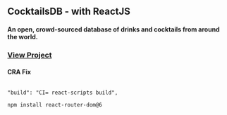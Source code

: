 ## CocktailsDB - with ReactJS
#### An open, crowd-sourced database of drinks and cocktails from around the world.

### [View Project](https://yk-cocktails.netlify.app/)

#### CRA Fix

```

"build": "CI= react-scripts build",

```

```sh
npm install react-router-dom@6
```
